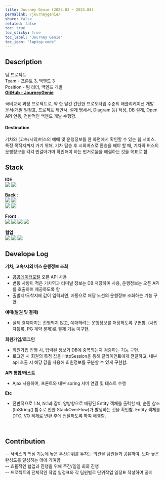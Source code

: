 ```yaml
---
title: Journey Genie (2023.03 ~ 2023.04)
permalink: /journeygenie/
share: false
related: false
toc: true
toc_sticky: true
toc_label: "Journey Genie"
toc_icon: "laptop-code"
---
```


## Description

팀 프로젝트  
Team - 프론트 3, 백엔드 3  
Position - 팀 리더, 백엔드 개발  
**[GitHub - JourneyGenie](https://github.com/one-zeze/JourneyGenie)**  
<br>
국비교육 과정 프로젝트로, 약 한 달간 간단한 프로토타입 수준의 애플리케이션 개발  
문서(개발 일정표, 프로젝트 제안서, 설계 명세서, Diagram 등) 작성, DB 설계, Open API 연동, 전반적인 백엔드 개발 수행함.

#### Destination

기차와 (고속/시외)버스의 예매 및 운행정보를 한 화면에서 확인할 수 있는 웹 서비스.  
특정 목적지까지 가기 위해, 기차 탑승 후 시외버스로 환승을 해야 할 때, 기차와
버스의 운행정보를 각각 번갈아가며 확인해야 하는 번거로움을 해결하는 것을 목표로 함.
<br>

## Stack

**IDE** :  
<img src="https://img.shields.io/badge/Intelij-white?style=flat&logo=intellijidea&logoColor=000000">
<img src="https://img.shields.io/badge/Visual_Studio_Code-white?style=flat&logo=visualstudiocode&logoColor=007ACC">

**Back** :  
<img src="https://img.shields.io/badge/Spring_Boot_3.0.4-white?style=flat&logo=springboot&logoColor=6DB33F">
<img src="https://img.shields.io/badge/JDK_17-white?style=flat&logo=openjdk&logoColor=000000">  
<img src="https://img.shields.io/badge/JPA_Hibernate-white?style=flat&logo=hibernate&logoColor=59666C">
<img src="https://img.shields.io/badge/MySQL-4479A1?style=flat&logo=mysql&logoColor=white">

**Front** :  
<img src="https://img.shields.io/badge/HTML5-E34F26.svg?style=flat&logo=html5&logoColor=white">
<img src="https://img.shields.io/badge/CSS3-1572B6?style=flat&logo=css3&logoColor=white">
<img src="https://img.shields.io/badge/JavaScript-F7DF1E?style=flat&logo=javascript&logoColor=white">
<img src="https://img.shields.io/badge/Thymeleaf-white?style=flat&logo=thymeleaf&logoColor=005F0F">

**협업** :  
<img src="https://img.shields.io/badge/TortoiseSVN-blue?style=flat">
<img src="https://img.shields.io/badge/Notion-white?style=flat&logo=notion&logoColor=000000">
<img src="https://img.shields.io/badge/Discord-5865F2?style=flat&logo=discord&logoColor=white">
<br>

## Develope Log

**기차, 고속/시외 버스 운행정보 조회**

- [공공데이터포털](https://www.data.go.kr/) 오픈 API 사용
- 변동 사항이 적은 기차역과 터미널 정보는 DB 저장하여 사용, 운행정보는 오픈 API를 호출하여 제공하도록 함
- 출발지/도착지에 값이 입력되면, 자동으로 해당 노선의 운행정보 조회하는 기능 구현.

**예매(발권 및 결제)**

- 실제 결제까지는 진행되지 않고, 예매하려는 운행정보를 저장하도록 구현함. (사업자등록, PG 계약 문제)로 결제 기능 미구현.

**회원가입/로그인**

- 회원가입 진행 시, 입력된 정보가 DB에 중복되는지 검증하는 기능 구현.
- 로그인 시 회원의 특정 값을 HttpSession을 통해 클라이언트에게 전달하고, 내부 api 호출 시 해당 값을 사용해 회원정보를 구분할 수 있게 구현함.

**API 통합/테스트**

- Ajax 사용하여, 프론트와 내부 spring 서버 연결 및 테스트 수행

**Etc**

- 전반적으로 1:N, N:1과 같이 양방향으로 매핑된 Entity 객체를 출력할 때, 순환 참조(toString() 함수로 인한 StackOverFlow)가 발생하는 것을 확인함. Entity 객체를 DTO, VO 객체로 변환 후에 전달하도록 하여 해결함.

<br>

## Contribution

-- 서비스의 핵심 기능에 높은 우선순위를 두자는 의견을 팀원들과 공유하여, 보다 높은 완성도를 달성하는 데에 기여함  
-- 효율적인 협업과 진행을 위해 주간/일일 회의 진행  
-- 프로젝트의 전체적인 작업 일정표와 각 팀원별로 단위작업 일정표 작성하여 공지
